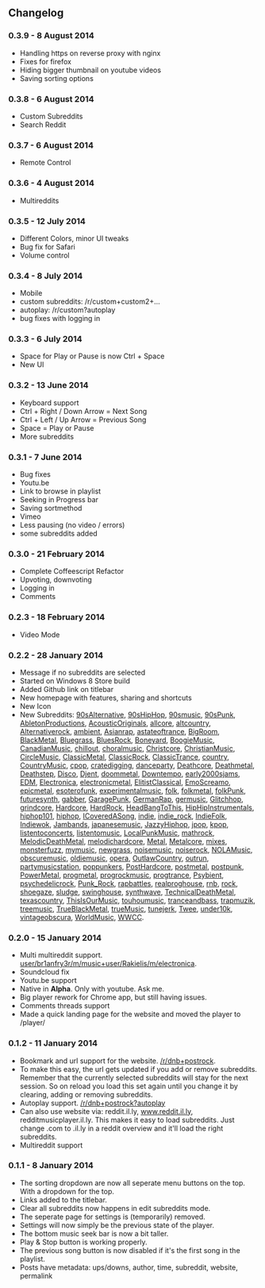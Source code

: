  
## Changelog

### 0.3.9 - 8 August 2014

* Handling https on reverse proxy with nginx
* Fixes for firefox
* Hiding bigger thumbnail on youtube videos
* Saving sorting options

### 0.3.8 - 6 August 2014

* Custom Subreddits
* Search Reddit

### 0.3.7 - 6 August 2014

* Remote Control

### 0.3.6 - 4 August 2014

* Multireddits

### 0.3.5 - 12 July 2014

* Different Colors, minor UI tweaks
* Bug fix for Safari
* Volume control

### 0.3.4 - 8 July 2014

* Mobile
* custom subreddits: /r/custom+custom2+...
* autoplay: /r/custom?autoplay
* bug fixes with logging in

### 0.3.3 - 6 July 2014

* Space for Play or Pause is now Ctrl + Space
* New UI

### 0.3.2 - 13 June 2014

* Keyboard support
 * Ctrl + Right / Down Arrow = Next Song
 * Ctrl + Left / Up Arrow = Previous Song
 * Space = Play or Pause
* More subreddits

### 0.3.1 - 7 June 2014

* Bug fixes
* Youtu.be
* Link to browse in playlist
* Seeking in Progress bar
* Saving sortmethod
* Vimeo
* Less pausing (no video / errors)
* some subreddits added

### 0.3.0 - 21 February 2014

* Complete Coffeescript Refactor
* Upvoting, downvoting
* Logging in
* Comments

### 0.2.3 - 18 February 2014

* Video Mode

### 0.2.2 - 28 January 2014

* Message if no subreddits are selected
* Started on Windows 8 Store build
* Added Github link on titlebar
* New homepage with features, sharing and shortcuts
* New Icon
* New Subreddits: [90sAlternative](http://reddit.com/r/90sAlternative), [90sHipHop](http://reddit.com/r/90sHipHop), [90smusic](http://reddit.com/r/90smusic), [90sPunk](http://reddit.com/r/90sPunk), [AbletonProductions](http://reddit.com/r/AbletonProductions), [AcousticOriginals](http://reddit.com/r/AcousticOriginals), [allcore](http://reddit.com/r/allcore), [altcountry](http://reddit.com/r/altcountry), [Alternativerock](http://reddit.com/r/Alternativerock), [ambient](http://reddit.com/r/ambient), [Asianrap](http://reddit.com/r/Asianrap), [astateoftrance](http://reddit.com/r/astateoftrance), [BigRoom](http://reddit.com/r/BigRoom), [BlackMetal](http://reddit.com/r/BlackMetal), [Bluegrass](http://reddit.com/r/Bluegrass), [BluesRock](http://reddit.com/r/BluesRock), [Boneyard](http://reddit.com/r/Boneyard), [BoogieMusic](http://reddit.com/r/BoogieMusic), [CanadianMusic](http://reddit.com/r/CanadianMusic), [chillout](http://reddit.com/r/chillout), [choralmusic](http://reddit.com/r/choralmusic), [Christcore](http://reddit.com/r/Christcore), [ChristianMusic](http://reddit.com/r/ChristianMusic), [CircleMusic](http://reddit.com/r/CircleMusic), [ClassicMetal](http://reddit.com/r/ClassicMetal), [ClassicRock](http://reddit.com/r/ClassicRock), [ClassicTrance](http://reddit.com/r/ClassicTrance), [country](http://reddit.com/r/country), [CountryMusic](http://reddit.com/r/CountryMusic), [cpop](http://reddit.com/r/cpop), [cratedigging](http://reddit.com/r/cratedigging), [danceparty](http://reddit.com/r/danceparty), [Deathcore](http://reddit.com/r/Deathcore), [Deathmetal](http://reddit.com/r/Deathmetal), [Deathstep](http://reddit.com/r/Deathstep), [Disco](http://reddit.com/r/Disco), [Djent](http://reddit.com/r/Djent), [doommetal](http://reddit.com/r/doommetal), [Downtempo](http://reddit.com/r/Downtempo), [early2000sjams](http://reddit.com/r/early2000sjams), [EDM](http://reddit.com/r/EDM), [Electronica](http://reddit.com/r/Electronica), [electronicmetal](http://reddit.com/r/electronicmetal), [ElitistClassical](http://reddit.com/r/ElitistClassical), [EmoScreamo](http://reddit.com/r/EmoScreamo), [epicmetal](http://reddit.com/r/epicmetal), [esoterofunk](http://reddit.com/r/esoterofunk), [experimentalmusic](http://reddit.com/r/experimentalmusic), [folk](http://reddit.com/r/folk), [folkmetal](http://reddit.com/r/folkmetal), [folkPunk](http://reddit.com/r/folkPunk), [futuresynth](http://reddit.com/r/futuresynth), [gabber](http://reddit.com/r/gabber), [GaragePunk](http://reddit.com/r/GaragePunk), [GermanRap](http://reddit.com/r/GermanRap), [germusic](http://reddit.com/r/germusic), [Glitchhop](http://reddit.com/r/Glitchhop), [grindcore](http://reddit.com/r/grindcore), [Hardcore](http://reddit.com/r/Hardcore), [HardRock](http://reddit.com/r/HardRock), [HeadBangToThis](http://reddit.com/r/HeadBangToThis), [HipHipInstrumentals](http://reddit.com/r/HipHipInstrumentals), [hiphop101](http://reddit.com/r/hiphop101), [hiphop](http://reddit.com/r/hiphop), [ICoveredASong](http://reddit.com/r/ICoveredASong), [indie](http://reddit.com/r/indie), [indie_rock](http://reddit.com/r/indie_rock), [IndieFolk](http://reddit.com/r/IndieFolk), [Indiewok](http://reddit.com/r/Indiewok), [Jambands](http://reddit.com/r/Jambands), [japanesemusic](http://reddit.com/r/japanesemusic), [JazzyHiphop](http://reddit.com/r/JazzyHiphop), [jpop](http://reddit.com/r/jpop), [kpop](http://reddit.com/r/kpop), [listentoconcerts](http://reddit.com/r/listentoconcerts), [listentomusic](http://reddit.com/r/listentomusic), [LocalPunkMusic](http://reddit.com/r/LocalPunkMusic), [mathrock](http://reddit.com/r/mathrock), [MelodicDeathMetal](http://reddit.com/r/MelodicDeathMetal), [melodichardcore](http://reddit.com/r/melodichardcore), [Metal](http://reddit.com/r/Metal), [Metalcore](http://reddit.com/r/Metalcore), [mixes](http://reddit.com/r/mixes), [monsterfuzz](http://reddit.com/r/monsterfuzz), [mymusic](http://reddit.com/r/mymusic), [newgrass](http://reddit.com/r/newgrass), [noisemusic](http://reddit.com/r/noisemusic), [noiserock](http://reddit.com/r/noiserock), [NOLAMusic](http://reddit.com/r/NOLAMusic), [obscuremusic](http://reddit.com/r/obscuremusic), [oldiemusic](http://reddit.com/r/oldiemusic), [opera](http://reddit.com/r/opera), [OutlawCountry](http://reddit.com/r/OutlawCountry), [outrun](http://reddit.com/r/outrun), [partymusicstation](http://reddit.com/r/partymusicstation), [poppunkers](http://reddit.com/r/poppunkers), [PostHardcore](http://reddit.com/r/PostHardcore), [postmetal](http://reddit.com/r/postmetal), [postpunk](http://reddit.com/r/postpunk), [PowerMetal](http://reddit.com/r/PowerMetal), [progmetal](http://reddit.com/r/progmetal), [progrockmusic](http://reddit.com/r/progrockmusic), [progtrance](http://reddit.com/r/progtrance), [Psybient](http://reddit.com/r/Psybient), [psychedelicrock](http://reddit.com/r/psychedelicrock), [Punk_Rock](http://reddit.com/r/Punk_Rock), [rapbattles](http://reddit.com/r/rapbattles), [realproghouse](http://reddit.com/r/realproghouse), [rnb](http://reddit.com/r/rnb), [rock](http://reddit.com/r/rock), [shoegaze](http://reddit.com/r/shoegaze), [sludge](http://reddit.com/r/sludge), [swinghouse](http://reddit.com/r/swinghouse), [synthwave](http://reddit.com/r/synthwave), [TechnicalDeathMetal](http://reddit.com/r/TechnicalDeathMetal), [texascountry](http://reddit.com/r/texascountry), [ThisIsOurMusic](http://reddit.com/r/ThisIsOurMusic), [touhoumusic](http://reddit.com/r/touhoumusic), [tranceandbass](http://reddit.com/r/tranceandbass), [trapmuzik](http://reddit.com/r/trapmuzik), [treemusic](http://reddit.com/r/treemusic), [TrueBlackMetal](http://reddit.com/r/TrueBlackMetal), [trueMusic](http://reddit.com/r/trueMusic), [tunejerk](http://reddit.com/r/tunejerk), [Twee](http://reddit.com/r/Twee), [under10k](http://reddit.com/r/under10k), [vintageobscura](http://reddit.com/r/vintageobscura), [WorldMusic](http://reddit.com/r/WorldMusic), [WWCC](http://reddit.com/r/WWCC).

### 0.2.0 - 15 January 2014

* Multi multireddit support. [user/br1anfry3r/m/music+user/Rakielis/m/electronica](http://reddit.music.player.il.ly/user/br1anfry3r/m/music+user/Rakielis/m/electronica).
* Soundcloud fix
* Youtu.be support
* Native in **Alpha**. Only with youtube. Ask me.
* Big player rework for Chrome app, but still having issues.
* Comments threads support
* Made a quick landing page for the website and moved the player to /player/


### 0.1.2 - 11 January 2014

* Bookmark and url support for the website. [/r/dnb+postrock](http://reddit.music.player.il.ly/r/dnb+postrock).
* To make this easy, the url gets updated if you add or remove subreddits. Remember that the currently selected subreddits will stay for the next session. So on reload you load this set again until you change it by clearing, adding or removing subreddits.
* Autoplay support. [/r/dnb+postrock?autoplay](http://reddit.music.player.il.ly/r/dnb+postrock?autoplay)
* Can also use website via: reddit.il.ly, www.reddit.il.ly, redditmusicplayer.il.ly. This makes it easy to load subreddits. Just change .com to .il.ly in a reddit overview and it'll load the right subreddits.
* Multireddit support

### 0.1.1 - 8 January 2014

* The sorting dropdown are now all seperate menu buttons on the top. With a dropdown for the top.
* Links added to the titlebar.
* Clear all subreddits now happens in edit subreddits mode.
* The seperate page for settings is (temporarily) removed.
* Settings will now simply be the previous state of the player.
* The bottom music seek bar is now a bit taller.
* Play & Stop button is working properly.
* The previous song button is now disabled if it's the first song in the playlist.
* Posts have metadata: ups/downs, author, time, subreddit, website, permalink